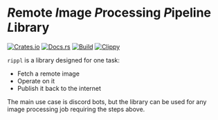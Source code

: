 # *R*emote *I*mage *P*rocessing *P*ipeline *L*ibrary
[![Crates.io](https://img.shields.io/crates/v/rippl)](https://crates.io/crates/rippl) 
[![Docs.rs](https://docs.rs/rippl/badge.svg)](https://docs.rs/rippl) 
[![Build](https://github.com/Ewpratten/rippl/actions/workflows/build.yml/badge.svg)](https://github.com/Ewpratten/rippl/actions/workflows/build.yml)
[![Clippy](https://github.com/Ewpratten/rippl/actions/workflows/clippy.yml/badge.svg)](https://github.com/Ewpratten/rippl/actions/workflows/clippy.yml)


`rippl` is a library designed for one task:

- Fetch a remote image
- Operate on it
- Publish it back to the internet

The main use case is discord bots, but the library can be used for any image processing job requiring the steps above.
